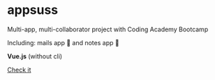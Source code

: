 # appsuss
Multi-app, multi-collaborator project with Coding Academy Bootcamp

Including: mails app :email: and notes app :pushpin:

**Vue.js** (without cli)

[Check it](https://zviki-zaks.github.io/appsuss/)
